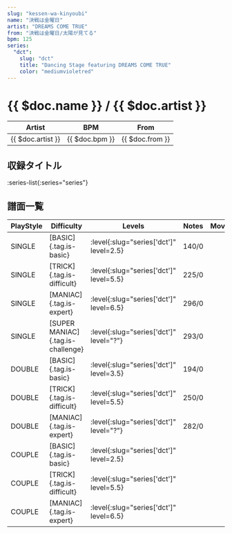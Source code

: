 ```yaml
---
slug: "kessen-wa-kinyoubi"
name: "決戦は金曜日"
artist: "DREAMS COME TRUE"
from: "決戦は金曜日/太陽が見てる"
bpm: 125
series:
  "dct":
    slug: "dct"
    title: "Dancing Stage featuring DREAMS COME TRUE"
    color: "mediumvioletred"
---
```


# {{ $doc.name }} / {{ $doc.artist }}

|Artist|BPM|From|
|------|---|----|
|{{ $doc.artist }}|{{ $doc.bpm }}|{{ $doc.from }}|

## 収録タイトル

:series-list{:series="series"}

## 譜面一覧

|PlayStyle|Difficulty|Levels|Notes|Movie|
|---------|----------|------|-----|-----|
|SINGLE|[BASIC]{.tag.is-basic}|:level{:slug="series['dct']" level=2.5}|140/0||
|SINGLE|[TRICK]{.tag.is-difficult}|:level{:slug="series['dct']" level=5.5}|225/0||
|SINGLE|[MANIAC]{.tag.is-expert}|:level{:slug="series['dct']" level=6.5}|296/0||
|SINGLE|[SUPER MANIAC]{.tag.is-challenge}|:level{:slug="series['dct']" level="?"}|293/0||
|DOUBLE|[BASIC]{.tag.is-basic}|:level{:slug="series['dct']" level=3.5}|194/0||
|DOUBLE|[TRICK]{.tag.is-difficult}|:level{:slug="series['dct']" level=5.5}|250/0||
|DOUBLE|[MANIAC]{.tag.is-expert}|:level{:slug="series['dct']" level="?"}|282/0||
|COUPLE|[BASIC]{.tag.is-basic}|:level{:slug="series['dct']" level=2.5}|||
|COUPLE|[TRICK]{.tag.is-difficult}|:level{:slug="series['dct']" level=5.5}|||
|COUPLE|[MANIAC]{.tag.is-expert}|:level{:slug="series['dct']" level=6.5}|||
